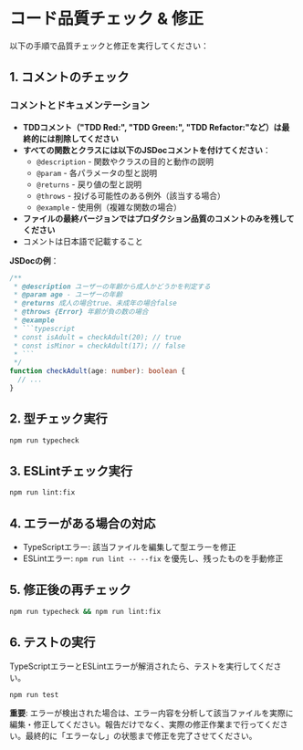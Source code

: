 # コード品質チェック & 修正

以下の手順で品質チェックと修正を実行してください：

## 1. コメントのチェック

### コメントとドキュメンテーション

- **TDDコメント（"TDD Red:", "TDD Green:", "TDD Refactor:"など）は最終的には削除してください**
- **すべての関数とクラスには以下のJSDocコメントを付けてください**：
  - `@description` - 関数やクラスの目的と動作の説明
  - `@param` - 各パラメータの型と説明
  - `@returns` - 戻り値の型と説明
  - `@throws` - 投げる可能性のある例外（該当する場合）
  - `@example` - 使用例（複雑な関数の場合）
- **ファイルの最終バージョンではプロダクション品質のコメントのみを残してください**
- コメントは日本語で記載すること

**JSDocの例**：

````typescript
/**
 * @description ユーザーの年齢から成人かどうかを判定する
 * @param age - ユーザーの年齢
 * @returns 成人の場合true、未成年の場合false
 * @throws {Error} 年齢が負の数の場合
 * @example
 * ```typescript
 * const isAdult = checkAdult(20); // true
 * const isMinor = checkAdult(17); // false
 * ```
 */
function checkAdult(age: number): boolean {
  // ...
}
````

## 2. 型チェック実行

```bash
npm run typecheck
```

## 3. ESLintチェック実行

```bash
npm run lint:fix
```

## 4. エラーがある場合の対応

- TypeScriptエラー: 該当ファイルを編集して型エラーを修正
- ESLintエラー: `npm run lint -- --fix` を優先し、残ったものを手動修正

## 5. 修正後の再チェック

```bash
npm run typecheck && npm run lint:fix
```

## 6. テストの実行

TypeScriptエラーとESLintエラーが解消されたら、テストを実行してください。

```bash
npm run test
```

**重要**: エラーが検出された場合は、エラー内容を分析して該当ファイルを実際に編集・修正してください。報告だけでなく、実際の修正作業まで行ってください。最終的に「エラーなし」の状態まで修正を完了させてください。
